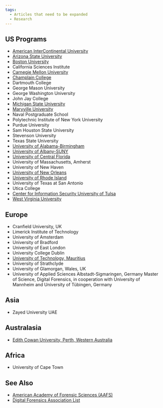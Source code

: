 ```yaml
---
tags:
  - Articles that need to be expanded
  - Research
---
```

## US Programs

* [American InterContinental University](https://www.aiuniv.edu/degrees/criminal-justice/bachelors-forensic-science)
* [Arizona State University](https://globalsecurity.asu.edu/expertise/cybersecurity-and-trusted-foundations/)
* [Boston University](https://www.bu.edu/met/degrees-certificates/digital-forensics-graduate-certificate/)
* California Sciences Institute
* [Carnegie Mellon University](https://csd.cmu.edu/academics/masters/overview)
* [Champlain College](https://online.champlain.edu/degrees-certificates/masters-digital-forensic-science)
* Dartmouth College
* George Mason University
* George Washington University
* John Jay College
* [Michigan State University](https://cj.msu.edu/graduates/forensic-science/forensic-home.html)
* [Maryville University](https://online.maryville.edu/online-masters-degrees/cyber-security/)
* Naval Postgraduate School
* Polytechnic Institute of New York University
* Purdue University
* Sam Houston State University
* Stevenson University
* Texas State University
* [University of Alabama-Birmingham](https://businessdegrees.uab.edu/mis-degree-masters/)
* [University of Albany-SUNY](https://www.albany.edu/business/programs/bs-digital-forensics)
* [University of Central Florida](https://www.ucf.edu/online/degree/digital-forensics-m-s/)
* University of Massachusetts, Amherst
* University of New Haven
* [University of New Orleans](https://www.uno.edu/academics/cos/computer-science)
* [University of Rhode Island](https://web.uri.edu/cs/dfcsc/)
* University of Texas at San Antonio
* Utica College
* [Center for Information Security University of Tulsa](http://www.cis.utulsa.edu/)
* [West Virginia University](https://forensics.wvu.edu/)

## Europe

* Cranfield University, UK
* Limerick Institute of Technology
* University of Amsterdam
* University of Bradford
* University of East London
* University College Dublin
* [University of Technology, Mauritius](https://www.utm.ac.mu/)
* University of Strathclyde
* University of Glamorgan, Wales, UK
* University of Applied Sciences Albstadt-Sigmaringen, Germany
  Master of Science, Digital Forensics, in cooperation with University of
  Mannheim and University of Tübingen, Germany

## Asia

* Zayed University UAE

## Australasia

* [Edith Cowan University, Perth, Western Australia](https://www.ecu.edu.au/)

## Africa

* University of Cape Town

## See Also

* [American Academy of Forensic Sciences (AAFS)](https://www.aafs.org/)
* [Digital Forensics Association List](http://www.digitalforensicsassociation.org/formal-education/)
